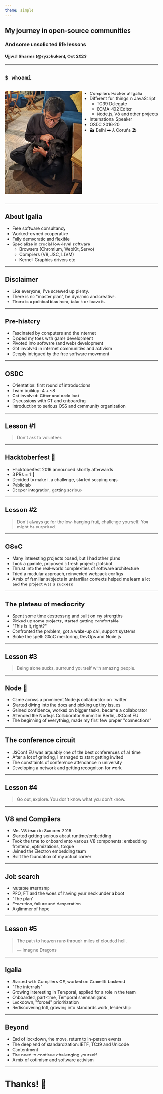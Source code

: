 ```yaml
---
theme: simple
---
```

## My journey in open-source communities

### And some unsolicited life lessons

#### Ujjwal Sharma (@ryzokuken), Oct 2023

---

## `$ whoami`

<div style="display: grid; grid-auto-flow: column">

![](ujjwal.jpg)

-   Compilers Hacker at Igalia
-   Different fun things in JavaScript
    -   TC39 Delegate
    -   ECMA-402 Editor
    -   Node.js, V8 and other projects
-   International Speaker
-   OSDC 2016-20
-   🏜️ Delhi ➡️ A Coruña 🏖️

</div>

---

## About Igalia

-   Free software consultancy
-   Worked-owned cooperative
-   Fully democratic and flexible
-   Specialize in crucial low-level software
    -   Browsers (Chromium, WebKit, Servo)
    -   Compilers (V8, JSC, LLVM)
    -   Kernel, Graphics drivers etc

---

## Disclaimer

-   Like everyone, I've screwed up plenty.
-   There is no "master plan", be dynamic and creative.
-   There is a political bias here, take it or leave it.

---

## Pre-history

-   Fascinated by computers and the internet
-   Dipped my toes with game development
-   Pivoted into software (and web) development
-   Got involved in internet communities and activism
-   Deeply intrigued by the free software movement

---

## OSDC

-   Orientation: first round of introductions
-   Team buildup: 4 + ~8
-   Got involved: Gitter and osdc-bot
-   Discussions with CT and onboarding
-   Introduction to serious OSS and community organization

---

## Lesson #1

> Don't ask to volunteer.

---

## Hacktoberfest 🎃

-   Hacktoberfest 2016 announced shortly afterwards
-   3 PRs = 1 👕
-   Decided to make it a challenge, started scoping orgs
-   Publiclab
-   Deeper integration, getting serious

---

## Lesson #2

> Don't always go for the low-hanging fruit, challenge yourself. You might be surprised.

---

## GSoC

-   Many interesting projects posed, but I had other plans
-   Took a gamble, proposed a fresh project: plotsbot
-   Thrust into the real-world complexities of software architecture
-   Tried a modular approach, reinvented webpack configs
-   A mix of familiar subjects in unfamiliar contexts helped me learn a lot and the project was a success

---

## The plateau of mediocrity

-   Spent some time destressing and built on my strengths
-   Picked up some projects, started getting comfortable
-   "This is it, right?"
-   Confronted the problem, got a wake-up call, support systems
-   Broke the spell: GSoC mentoring, DevOps and Node.js

---

## Lesson #3

> Being alone sucks, surround yourself with amazing people.

---

## Node 🐢

-   Came across a prominent Node.js collaborator on Twitter
-   Started diving into the docs and picking up tiny issues
-   Gained confidence, worked on bigger tasks, became a collaborator
-   Attended the Node.js Collaborator Summit in Berlin, JSConf EU
-   The beginning of everything, made my first few proper "connections"

---

## The conference circuit

-   JSConf EU was arguably one of the best conferences of all time
-   After a lot of grinding, I managed to start getting invited
-   The constraints of conference attendance in university
-   Developing a network and getting recognition for work

---

## Lesson #4

> Go out, explore. You don't know what you don't know.

---

## V8 and Compilers

-   Met V8 team in Summer 2018
-   Started getting serious about runtime/embedding
-   Took the time to onboard onto various V8 components: embedding, frontend, optimizations, torque
-   Joined the Electron embedding team
-   Built the foundation of my actual career

---

## Job search

-   Mutable internship
-   PPO, FT and the woes of having your neck under a boot
-   "The plan"
-   Execution, failure and desperation
-   A glimmer of hope

---

## Lesson #5

> The path to heaven runs through miles of clouded hell.
>
> ― Imagine Dragons

---

## Igalia

-   Started with Compilers CE, worked on Cranelift backend
-   "The internals"
-   Growing interesting in Temporal, applied for a role in the team
-   Onboarded, part-time, Temporal shennanigans
-   Lockdown, "forced" prioritization
-   Rediscovering Intl, growing into standards work, leadership

---

## Beyond

-   End of lockdown, the move, return to in-person events
-   The deep end of standardization: IETF, TC39 and Unicode
-   Contentment
-   The need to continue challenging yourself
-   A mix of optimism and software activism

---

# Thanks! 🙏
